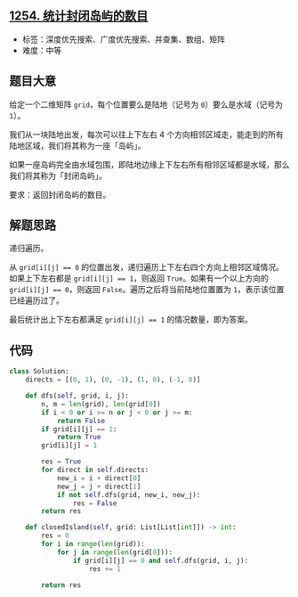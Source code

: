 ## [1254. 统计封闭岛屿的数目](https://leetcode-cn.com/problems/number-of-closed-islands/)

- 标签：深度优先搜索、广度优先搜索、并查集、数组、矩阵
- 难度：中等

## 题目大意

给定一个二维矩阵 `grid`，每个位置要么是陆地（记号为 `0`）要么是水域（记号为 `1`）。

我们从一块陆地出发，每次可以往上下左右 4 个方向相邻区域走，能走到的所有陆地区域，我们将其称为一座「岛屿」。

如果一座岛屿完全由水域包围，即陆地边缘上下左右所有相邻区域都是水域，那么我们将其称为「封闭岛屿」。

要求：返回封闭岛屿的数目。

## 解题思路

递归遍历。

从 `grid[i][j] == 0` 的位置出发，递归遍历上下左右四个方向上相邻区域情况。如果上下左右都是 `grid[i][j] == 1`，则返回 `True`。如果有一个以上方向的 `grid[i][j] == 0`，则返回 `False`。遍历之后将当前陆地位置置为 `1`，表示该位置已经遍历过了。

最后统计出上下左右都满足 `grid[i][j] == 1` 的情况数量，即为答案。

## 代码

```Python
class Solution:
    directs = [(0, 1), (0, -1), (1, 0), (-1, 0)]

    def dfs(self, grid, i, j):
        n, m = len(grid), len(grid[0])
        if i < 0 or i >= n or j < 0 or j >= m:
            return False
        if grid[i][j] == 1:
            return True
        grid[i][j] = 1

        res = True
        for direct in self.directs:
            new_i = i + direct[0]
            new_j = j + direct[1]
            if not self.dfs(grid, new_i, new_j):
                res = False
        return res

    def closedIsland(self, grid: List[List[int]]) -> int:
        res = 0
        for i in range(len(grid)):
            for j in range(len(grid[0])):
                if grid[i][j] == 0 and self.dfs(grid, i, j):
                    res += 1

        return res
```

